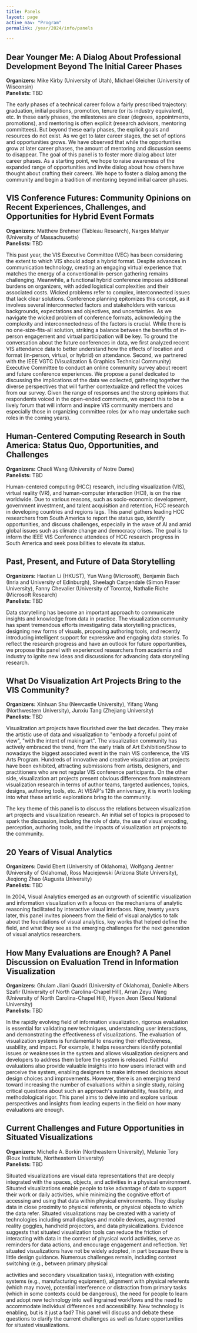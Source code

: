 ```yaml
---
title: Panels
layout: page
active_nav: "Program"
permalink: /year/2024/info/panels

---
```


## <a name="panel-kirby">Dear Younger Me: A Dialog About Professional Development Beyond The Initial Career Phases</a>

<!-- When: Wednesday, October 25, 2023 3:45 PM-5:00 PM AEDT (UTC+11)<br/> -->
<!-- Location: Room 101+102 -->

<!-- **Organizers:** Carolina Nobre (University of Toronto), Cindy Xiong (University of Massachusetts), Joshua A Levine (University of Arizona), Emily Wall (Emory University), Dominik Moritz (Carnegie Mellon University), Evanthia Dimara (Utrecht University)
<br>**Panelists:** Leni Yang (Hong Kong University of Science and Technology), Cindy Xiong (University of Massachusetts Amherst), Dominik Moritz (Carnegie Mellon University), Joshua A Levine (University of Arizona), Evanthia Dimara (Utrecht University) -->
**Organizers:** Mike Kirby (University of Utah), Michael Gleicher (University of Wisconsin)<br>
**Panelists:** TBD

<!-- <br>[Video Preview](TBD) -->

The early phases of a technical career follow a fairly prescribed trajectory: graduation, initial positions, promotion, tenure (or its industry equivalent), etc. In these early phases, the milestones are clear (degrees, appointments, promotions), and mentoring is often explicit (research advisors, mentoring committees). But beyond these early phases, the explicit goals and resources do not exist. As we get to later career stages, the set of options and opportunities grows. We have observed that while the opportunities grow at later career phases, the amount of mentoring and discussion seems to disappear. The goal of this panel is to foster more dialog about later career phases. As a starting point, we hope to raise awareness of the expanded range of opportunities and invite dialog about how others have thought about crafting their careers. We hope to foster a dialog among the community and begin a tradition of mentoring beyond initial career phases.

## <a name="panel-brehmer">VIS Conference Futures: Community Opinions on Recent Experiences, Challenges, and Opportunities for Hybrid Event Formats</a>

<!-- When: Wednesday, October 25, 2023 3:45 PM-5:00 PM AEDT (UTC+11)<br/> -->
<!-- Location: Room 101+102 -->

**Organizers:** Matthew Brehmer (Tableau Research), Narges Mahyar (University of Massachusetts)<br>
**Panelists:** TBD

<!-- <br>[Video Preview](TBD) -->

This past year, the VIS Executive Committee (VEC) has been considering the extent to which VIS should adopt a hybrid format. Despite advances in communication technology, creating an engaging virtual experience that matches the energy of a conventional in-person gathering remains challenging. Meanwhile, a functional hybrid conference imposes additional burdens on organizers, with added logistical complexities and their associated costs. Wicked problems refer to complex, interconnected issues that lack clear solutions. Conference planning epitomizes this concept, as it involves several interconnected factors and stakeholders with various backgrounds, expectations and objectives, and uncertainties. As we navigate the wicked problem of conference formats, acknowledging the complexity and interconnectedness of the factors is crucial. While there is no one-size-fits-all solution, striking a balance between the benefits of in-person engagement and virtual participation will be key. To ground the conversation about the future conferences in data, we first analyzed recent VIS attendance data to better understand how the effects of location and format (in-person, virtual, or hybrid) on attendance. Second, we partnered with the IEEE VGTC (Visualization & Graphics Technical Community) Executive Committee to conduct an online community survey about recent and future conference experiences. We propose a panel dedicated to discussing the implications of the data we collected, gathering together the diverse perspectives that will further contextualize and reflect the voices from our survey. Given the range of responses and the strong opinions that respondents voiced in the open-ended comments, we expect this to be a lively forum that will inform and inspire VIS community members and especially those in organizing committee roles (or who may undertake such roles in the coming years).

## <a name="panel-wang">Human-Centered Computing Research in South America: Status Quo, Opportunities, and Challenges</a>

<!-- When: Wednesday, October 25, 2023 10:45 AM-12:00 PM AEDT (UTC+11)<br/>
Location: Room 101+102 -->

**Organizers:** Chaoli Wang (University of Notre Dame)
<br>**Panelists:** TBD

Human-centered computing (HCC) research, including visualization (VIS), virtual reality (VR), and human-computer interaction (HCI), is on the rise worldwide. Due to various reasons, such as socio-economic development, government investment, and talent acquisition and retention, HCC research in developing countries and regions lags. This panel gathers leading HCC researchers from South America to report the status quo, identify opportunities, and discuss challenges, especially in the wave of AI and amid global issues such as climate change and democracy crises. The goal is to inform the IEEE VIS Conference attendees of HCC research progress in South America and seek possibilities to elevate its status.

## <a name="panel-li">Past, Present, and Future of Data Storytelling</a>

<!-- When: Thursday, October 26, 2023 3:45 PM-5:00 PM AEDT (UTC+11)<br/>
Location: Room 101+102 -->


**Organizers:** Haotian Li (HKUST), Yun Wang (Microsoft), Benjamin Bach (Inria and University of Edinburgh), Sheelagh Carpendale (Simon Fraser University), Fanny Chevalier (University of Toronto), Nathalie Riche (Microsoft Research)
<br>**Panelists:** TBD

Data storytelling has become an important approach to communicate insights and knowledge from data in practice. The visualization community has spent tremendous efforts investigating data storytelling practices, designing new forms of visuals, proposing authoring tools, and recently introducing intelligent support for expressive and engaging data stories. To reflect the research progress and have an outlook for future opportunities, we propose this panel with experienced researchers from academia and industry to ignite new ideas and discussions for advancing data storytelling research.

## <a name="panel-shu">What Do Visualization Art Projects Bring to the VIS Community?</a>

<!-- When: Wednesday, October 25, 2023 10:45 AM-12:00 PM AEDT (UTC+11)<br/>
Location: Room 101+102 -->

**Organizers:** Xinhuan Shu (Newcastle University), Yifang Wang (Northwestern University), Junxiu Tang (Zhejiang University)
<br>**Panelists:** TBD

Visualization art projects have flourished over the last decades. They make the artistic use of data and visualization to "embody a forceful point of view", "with the intent of making art". The visualization community has actively embraced the trend, from the early trials of Art Exhibition/Show to nowadays the biggest associated event in the main VIS conference, the VIS Arts Program. Hundreds of innovative and creative visualization art projects have been exhibited, attracting submissions from artists, designers, and practitioners who are not regular VIS conference participants. On the other side, visualization art projects present obvious differences from mainstream visualization research in terms of author teams, targeted audiences, topics, designs, authoring tools, etc. At VISAP's 12th anniversary, it is worth looking into what these artistic explorations bring to the community.

The key theme of this panel is to discuss the relations between visualization art projects and visualization research. An initial set of topics is proposed to spark the discussion, including the role of data, the use of visual encoding, perception, authoring tools, and the impacts of visualization art projects to the community.

## <a name="panel-ebert">20 Years of Visual Analytics</a>

<!-- When: Thursday, October 26, 2023 3:45 PM-5:00 PM AEDT (UTC+11)<br/>
Location: Room 101+102 -->


**Organizers:** David Ebert (University of Oklahoma), Wolfgang Jentner (University of Oklahoma), Ross Maciejewski (Arizona State University), Jieqiong Zhao (Augusta University)
<br>**Panelists:** TBD

In 2004, Visual Analytics emerged as an outgrowth of scientific visualization and information visualization with a focus on the mechanisms of analytic reasoning facilitated by interactive visual interfaces. Now, twenty years later, this panel invites pioneers from the field of visual analytics to talk about the foundations of visual analytics, key works that helped define the field, and what they see as the emerging challenges for the next generation of visual analytics researchers.

## <a name="panel-quadri">How Many Evaluations are Enough? A Panel Discussion on Evaluation Trend in Information Visualization</a>

<!-- When: Wednesday, October 25, 2023 10:45 AM-12:00 PM AEDT (UTC+11)<br/>
Location: Room 101+102 -->

**Organizers:** Ghulam Jilani Quadri (University of Oklahoma), Danielle Albers Szafir (University of North Carolina-Chapel Hill), Arran Zeyu Wang (University of North Carolina-Chapel Hill), Hyeon Jeon (Seoul National University)
<br>**Panelists:** TBD

In the rapidly evolving field of information visualization, rigorous evaluation is essential for validating new techniques, understanding user interactions, and demonstrating the effectiveness of visualizations. The evaluation of visualization systems is fundamental to ensuring their effectiveness, usability, and impact. For example, it helps researchers identify potential issues or weaknesses in the system and allows visualization designers and developers to address them before the system is released.
Faithful evaluations also provide valuable insights into how users interact with and perceive the system, enabling designers to make informed decisions about design choices and improvements. However, there is an emerging trend toward increasing the number of evaluations within a single study, raising critical questions about such an approach's sustainability, feasibility, and methodological rigor. This panel aims to delve into and explore various perspectives and insights from leading experts in the field on how many evaluations are enough.

## <a name="panel-borkin">Current Challenges and Future Opportunities in Situated Visualizations</a>

<!-- When: Thursday, October 26, 2023 3:45 PM-5:00 PM AEDT (UTC+11)<br/>
Location: Room 101+102 -->


**Organizers:** Michelle A. Borkin (Northeastern University), Melanie Tory (Roux Institute, Northeastern University)
<br>**Panelists:** TBD

Situated visualizations are visual data representations that are deeply integrated with the spaces, objects, and activities in a physical environment. Situated visualizations enable people to take advantage of data to support their work or daily activities, while minimizing the cognitive effort of accessing and using that data within physical environments. They display data in close proximity to physical referents, or physical objects to which the data refer. Situated visualizations may be created with a variety of technologies including small displays and mobile devices, augmented reality goggles, handheld projectors, and data physicalizations. Evidence suggests that situated visualization tools can reduce the friction of interacting with data in the context of physical world activities, serve as reminders for data actions, and encourage engagement and reflection. Yet situated visualizations have not be widely adopted, in part because there is little design guidance. Numerous challenges remain, including context switching (e.g., between primary physical

activities and secondary visualization tasks), integration with existing systems (e.g., manufacturing equipment), alignment with physical referents (which may move), potential interference or distraction from primary tasks (which in some contexts could be dangerous), the need for people to learn and adopt new technology into well ingrained workflows and the need to accommodate individual differences and accessibility. New technology is enabling, but is it just a fad? This panel will discuss and debate these questions to clarify the current challenges as well as future opportunities for situated visualizations.


